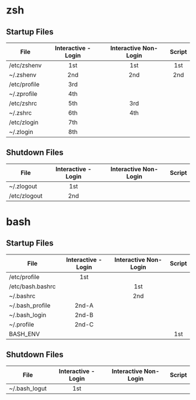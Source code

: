 # zsh

## Startup Files

| File | Interactive - Login | Interactive Non-Login | Script |
| ------------- | :---: | :---: | :---: |
| /etc/zshenv   |  1st  |  1st  |  1st  |
| ~/.zshenv     |  2nd  |  2nd  |  2nd  |
| /etc/profile  |  3rd  |       |      |
| ~/.zprofile   |  4th  |       |      |
| /etc/zshrc    |  5th  |  3rd  |      |
| ~/.zshrc      |  6th  |  4th  |      |
| /etc/zlogin   |  7th  |       |      |
| ~/.zlogin     |  8th  |       |      |

## Shutdown Files

| File | Interactive - Login | Interactive Non-Login | Script |
| ------------- | :---: | :---: | :---: |
| ~/.zlogout    |  1st  |       |       |
| /etc/zlogout  |  2nd  |       |       |


# bash

## Startup Files

| File | Interactive - Login | Interactive Non-Login | Script |
| ----------------- | :-----: | :---: | :---: |
| /etc/profile      |   1st   |       |       |
| /etc/bash.bashrc  |         |  1st  |       |
| ~/.bashrc         |         |  2nd  |       |
| ~/.bash_profile   |  2nd-A  |       |       |
| ~/.bash_login     |  2nd-B  |       |       |
| ~/.profile        |  2nd-C  |       |       |
| BASH_ENV          |         |       |  1st  |

## Shutdown Files


| File | Interactive - Login | Interactive Non-Login | Script |
| ----------------- | :-----: | :---: | :---: |
| ~/.bash_logut     |   1st   |       |       |